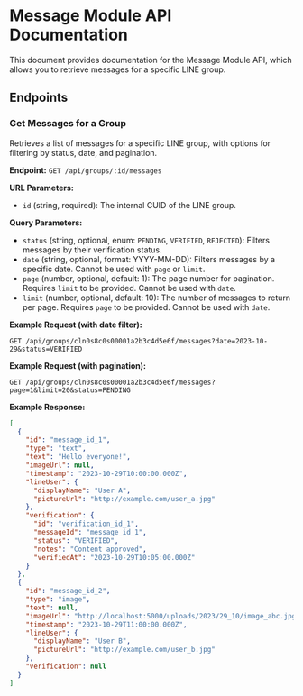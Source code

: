 
# Message Module API Documentation

This document provides documentation for the Message Module API, which allows you to retrieve messages for a specific LINE group.

## Endpoints

### Get Messages for a Group

Retrieves a list of messages for a specific LINE group, with options for filtering by status, date, and pagination.

**Endpoint:** `GET /api/groups/:id/messages`

**URL Parameters:**

*   `id` (string, required): The internal CUID of the LINE group.

**Query Parameters:**

*   `status` (string, optional, enum: `PENDING`, `VERIFIED`, `REJECTED`): Filters messages by their verification status.
*   `date` (string, optional, format: YYYY-MM-DD): Filters messages by a specific date. Cannot be used with `page` or `limit`.
*   `page` (number, optional, default: 1): The page number for pagination. Requires `limit` to be provided. Cannot be used with `date`.
*   `limit` (number, optional, default: 10): The number of messages to return per page. Requires `page` to be provided. Cannot be used with `date`.

**Example Request (with date filter):**

```
GET /api/groups/cln0s8c0s00001a2b3c4d5e6f/messages?date=2023-10-29&status=VERIFIED
```

**Example Request (with pagination):**

```
GET /api/groups/cln0s8c0s00001a2b3c4d5e6f/messages?page=1&limit=20&status=PENDING
```

**Example Response:**

```json
[
  {
    "id": "message_id_1",
    "type": "text",
    "text": "Hello everyone!",
    "imageUrl": null,
    "timestamp": "2023-10-29T10:00:00.000Z",
    "lineUser": {
      "displayName": "User A",
      "pictureUrl": "http://example.com/user_a.jpg"
    },
    "verification": {
      "id": "verification_id_1",
      "messageId": "message_id_1",
      "status": "VERIFIED",
      "notes": "Content approved",
      "verifiedAt": "2023-10-29T10:05:00.000Z"
    }
  },
  {
    "id": "message_id_2",
    "type": "image",
    "text": null,
    "imageUrl": "http://localhost:5000/uploads/2023/29_10/image_abc.jpg",
    "timestamp": "2023-10-29T11:00:00.000Z",
    "lineUser": {
      "displayName": "User B",
      "pictureUrl": "http://example.com/user_b.jpg"
    },
    "verification": null
  }
]
```
